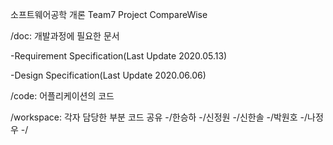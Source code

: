 소프트웨어공학 개론 Team7 Project CompareWise

/doc: 개발과정에 필요한 문서

  -Requirement Specification(Last Update 2020.05.13)
  
  -Design Specification(Last Update 2020.06.06)

/code: 어플리케이션의 코드



/workspace: 각자 담당한 부분 코드 공유
  -/한승하
  -/신정원
  -/신한솔
  -/박원호
  -/나정우
  -/
